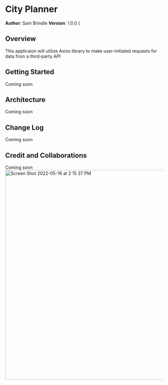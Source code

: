 # City Planner

**Author**: Sam Brindle
**Version**: 1.0.0 (

## Overview
<!-- Provide a high level overview of what this application is and why you are building it, beyond the fact that it's an assignment for this class. (i.e. What's your problem domain?) -->
This applicaion will utilize Axios library to make user-initiated requests for data from a third-party API

## Getting Started
<!-- What are the steps that a user must take in order to build this app on their own machine and get it running? -->
Coming soon

## Architecture
<!-- Provide a detailed description of the application design. What technologies (languages, libraries, etc) you're using, and any other relevant design information. -->
Coming soon

## Change Log
<!-- Use this area to document the iterative changes made to your application as each feature is successfully implemented. Use time stamps. Here's an example:
Name of feature: Locations - User can enter a location (city name) and recieve the longitude and latitude back.

Estimate of time needed to complete: 2 hours

Start time: 2:00

Finish time: 4:40

Actual time needed to complete: 2 hours 40 min

Name of feature: Map - When user enters a location (city name) we use the lon and lat to grab a map and display it with the other data.

Estimate of time needed to complete: 1 hour

Start time: 4:50

Finish time: 5:30

Actual time needed to complete: 1 hour 20 min

Name of feature: Error - When an error occurs an alert will pop up to tell the user what happened

Estimate of time needed to complete: 1 hour

Start time: 5:30

Finish time: 6:00

Actual time needed to complete: 30 min

01-01-2001 4:59pm - Application now has a fully-functional express server, with a GET route for the location resource. -->
Coming soon

## Credit and Collaborations
<!-- Give credit (and a link) to other people or resources that helped you build this application. -->
Coming soon
<img width="670" alt="Screen Shot 2022-05-16 at 2 15 37 PM" src="https://user-images.githubusercontent.com/96759306/168696465-72213178-41e4-472f-8926-f667e2564224.png">
